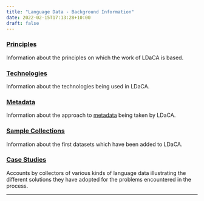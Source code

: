 ```yaml
---
title: "Language Data - Background Information"
date: 2022-02-15T17:13:28+10:00
draft: false
---
```


### [Principles](/background/principles/)

Information about the principles on which the work of LDaCA is based.

### [Technologies](/background/technologies/)

Information about the technologies being used in LDaCA.

### [Metadata](/background/metadata/)

Information about the approach to
[metadata](https://en.wikipedia.org/wiki/Metadata) being taken by LDaCA.

### [Sample Collections](/background/sample-collections/)

Information about the first datasets which have been added to LDaCA.

### [Case Studies](/background/case-studies/)

Accounts by collectors of various kinds of language data illustrating the
different solutions they have adopted for the problems encountered in the
process.

---
